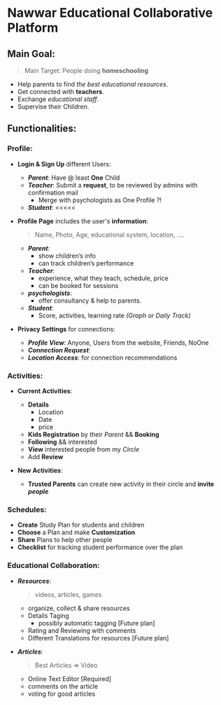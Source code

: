 # Nawwar Educational Collaborative Platform

## Main Goal:
> Main Target: People doing **homeschooling** 
- Help parents to find _the best educational resources_.
- Get connected with **teachers**.
- Exchange _educational staff_.
- Supervise their Children.

## Functionalities:

### Profile:
- **Login & Sign Up** different Users: 
  - _**Parent**_: Have @ least **One** Child
  - _**Teacher**_: Submit a **request**, to be reviewed by admins with confirmation mail 
    - Merge with psychologists as One Profile ?!
  - _**Student**_: <<<<< 
- **Profile Page** includes the user's **information**:
  > Name, Photo, Age, educational system, location, ....
  - _**Parent**_: 
    - show children’s info 
    - can track children’s performance
  - _**Teacher**_: 
    - experience, what they teach, schedule, price
    - can be booked for sessions
  - _**psychologists**_: 
    - offer consultancy & help to parents.
  - _**Student**_: 
    - Score, activities, learning rate _(Graph or Daily Track)_
  
- **Privacy Settings** for connections:
  - _**Profile View**_: Anyone, Users from the website, Friends, NoOne
  - _**Connection Request**_:
  - _**Location Access**_: for connection recommendations
  

### Activities:
- **Current Activities**:
  - **Details**
    - Location
    - Date
    - price
  - **Kids Registration** by their _Parent_ && **Booking**
  - **Following** && interested 
  - **View** interested people from my _Circle_
  - Add **Review** 
  
- **New Activities**:
  - **Trusted Parents** can create new activity in their circle and **invite _people_**

### Schedules:
- **Create** Study Plan for students and children
- **Choose** a Plan and make **Customization**
- **Share** Plans to help other people
- **Checklist** for tracking student performance over the plan



### Educational Collaboration:
- _**Resources**_:
  > videos, articles, games
  - organize, collect & share resources
  - Details Taging
    - possibly automatic tagging [Future plan]
  - Rating and Reviewing with comments
  - Different Translations for resources [Future plan]

- _**Articles**_:
  > Best Articles => Video
  - Online Text Editor [Required]
  - comments on the article
  - voting for good articles








